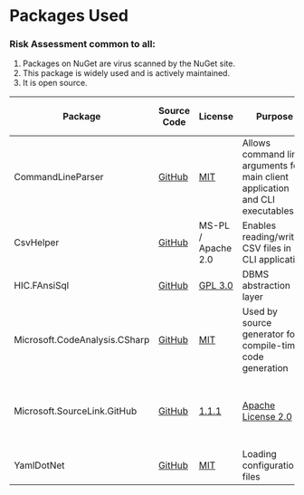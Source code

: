 

# Packages Used

### Risk Assessment common to all:
1. Packages on NuGet are virus scanned by the NuGet site.
2. This package is widely used and is actively maintained.
3. It is open source.

| Package | Source Code | License | Purpose | Additional Risk Assessment |
| ------- | ------------| ------- | ------- | -------------------------- |
| CommandLineParser | [GitHub](https://github.com/commandlineparser/commandline) | [MIT](https://opensource.org/licenses/MIT) | Allows command line arguments for main client application and CLI executables |
| CsvHelper | [GitHub](https://github.com/JoshClose/CsvHelper) | MS-PL / Apache 2.0 | Enables reading/writing CSV files in CLI application |
| HIC.FAnsiSql                            | [GitHub](https://github.com/HicServices/FAnsiSql)                          | [GPL 3.0](https://www.gnu.org/licenses/gpl-3.0.html)                                           | DBMS abstraction layer                                                                              |
| Microsoft.CodeAnalysis.CSharp | [GitHub](https://github.com/dotnet/roslyn) | [MIT](https://opensource.org/licenses/MIT) | Used by source generator for compile-time code generation |
| Microsoft.SourceLink.GitHub | [GitHub](https://github.com/dotnet/sourcelink) | [1.1.1](https://www.nuget.org/packages/Microsoft.SourceLink.GitHub/1.1.1) | [Apache License 2.0](https://github.com/dotnet/sourcelink/blob/master/License.txt) | Enables source debugging of project nuget package| |
| YamlDotNet                              | [GitHub](https://github.com/aaubry/YamlDotNet)                             | [MIT](https://opensource.org/licenses/MIT)                                                     | Loading configuration files                                                                         |

